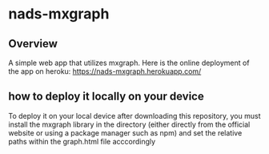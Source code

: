 # nads-mxgraph

## Overview

A simple web app that utilizes mxgraph. Here is the online deployment of the app on heroku: https://nads-mxgraph.herokuapp.com/

## how to deploy it locally on your device

To deploy it on your local device after downloading this repository, you must install the mxgraph library in the directory (either directly from the official website or using a package manager such as npm) and set the relative paths within the graph.html file acccordingly
